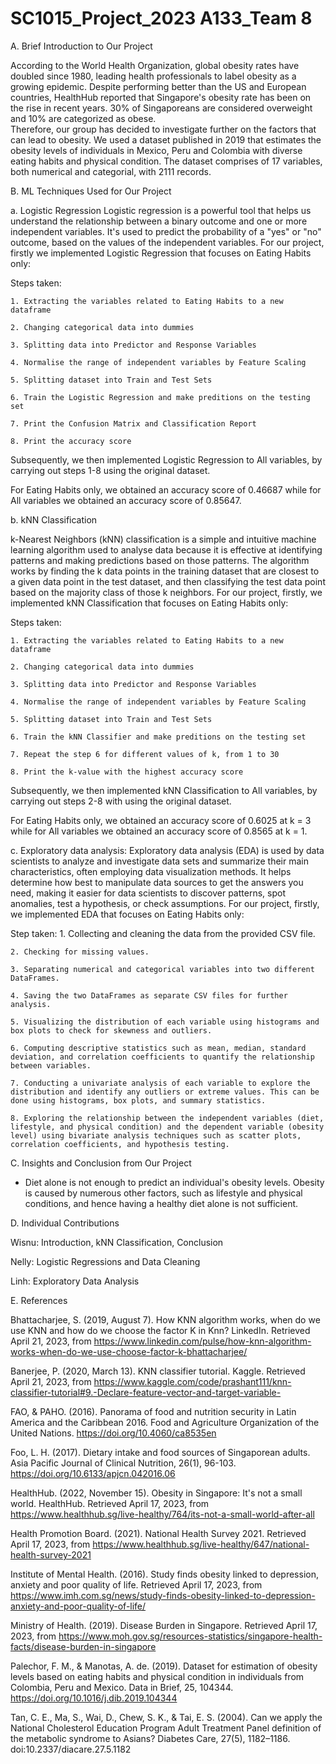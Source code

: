 # SC1015_Project_2023 A133_Team 8

A. Brief Introduction to Our Project

According to the World Health Organization, global obesity rates have doubled since 1980, leading health professionals to label obesity as a growing epidemic. Despite performing better than the US and European countries, HealthHub reported that Singapore's obesity rate has been on the rise in recent years. 30% of Singaporeans are considered overweight and 10% are categorized as obese.  
Therefore, our group has decided to investigate further on the factors that can lead to obesity.
We used a dataset published in 2019 that estimates the obesity levels of individuals in Mexico, Peru and Colombia with diverse eating habits and physical condition. The dataset comprises of 17 variables, both numerical and categorial, with 2111 records. 

B. ML Techniques Used for Our Project

a. Logistic Regression
Logistic regression is a powerful tool that helps us understand the relationship between a binary outcome and one or more independent variables. It's used to predict the probability of a "yes" or "no" outcome, based on the values of the independent variables. For our project, firstly we implemented Logistic Regression that focuses on Eating Habits only:

Steps taken:

    1. Extracting the variables related to Eating Habits to a new dataframe
    
    2. Changing categorical data into dummies
    
    3. Splitting data into Predictor and Response Variables
    
    4. Normalise the range of independent variables by Feature Scaling
    
    5. Splitting dataset into Train and Test Sets
    
    6. Train the Logistic Regression and make preditions on the testing set

    7. Print the Confusion Matrix and Classification Report

    8. Print the accuracy score

Subsequently, we then implemented Logistic Regression to All variables, by carrying out steps 1-8 using the original dataset. 
    
For Eating Habits only, we obtained an accuracy score of 0.46687 while for All variables we obtained an accuracy score of 0.85647.



b. kNN Classification

k-Nearest Neighbors (kNN) classification is a simple and intuitive machine learning algorithm used to analyse data because it is effective at identifying patterns and making predictions based on those patterns. The algorithm works by finding the k data points in the training dataset that are closest to a given data point in the test dataset, and then classifying the test data point based on the majority class of those k neighbors. For our project, firstly, we implemented kNN Classification that focuses on Eating Habits only:

Steps taken:
    
    1. Extracting the variables related to Eating Habits to a new dataframe
    
    2. Changing categorical data into dummies
    
    3. Splitting data into Predictor and Response Variables
    
    4. Normalise the range of independent variables by Feature Scaling
    
    5. Splitting dataset into Train and Test Sets
    
    6. Train the kNN Classifier and make preditions on the testing set
    
    7. Repeat the step 6 for different values of k, from 1 to 30
    
    8. Print the k-value with the highest accuracy score

Subsequently, we then implemented kNN Classification to All variables, by carrying out steps 2-8 with       using the original dataset. 
    
For Eating Habits only, we obtained an accuracy score of 0.6025 at k = 3 while for All variables we         obtained an accuracy score of 0.8565 at k = 1.

c. Exploratory data analysis:
Exploratory data analysis (EDA) is used by data scientists to analyze and investigate data sets and summarize their main characteristics, often employing data visualization methods. It helps determine how best to manipulate data sources to get the answers you need, making it easier for data scientists to discover patterns, spot anomalies, test a hypothesis, or check assumptions. For our project, firstly, we implemented EDA that focuses on Eating Habits only:

Step taken:
    1. Collecting and cleaning the data from the provided CSV file.
    
    2. Checking for missing values.
    
    3. Separating numerical and categorical variables into two different DataFrames.
    
    4. Saving the two DataFrames as separate CSV files for further analysis.
    
    5. Visualizing the distribution of each variable using histograms and box plots to check for skewness and outliers.
    
    6. Computing descriptive statistics such as mean, median, standard deviation, and correlation coefficients to quantify the relationship between variables.
    
    7. Conducting a univariate analysis of each variable to explore the distribution and identify any outliers or extreme values. This can be done using histograms, box plots, and summary statistics.
    
    8. Exploring the relationship between the independent variables (diet, lifestyle, and physical condition) and the dependent variable (obesity level) using bivariate analysis techniques such as scatter plots, correlation coefficients, and hypothesis testing.

C. Insights and Conclusion from Our Project

- Diet alone is not enough to predict an individual's obesity levels. Obesity is caused by numerous other factors, such as lifestyle and physical conditions, and hence having a healthy diet alone is not sufficient.


D. Individual Contributions

Wisnu: Introduction, kNN Classification, Conclusion

Nelly: Logistic Regressions and Data Cleaning

Linh: Exploratory Data Analysis 


E. References

Bhattacharjee, S. (2019, August 7). How KNN algorithm works, when do we use KNN and how do we choose the factor K in Knn? LinkedIn. Retrieved April 21, 2023, from https://www.linkedin.com/pulse/how-knn-algorithm-works-when-do-we-use-choose-factor-k-bhattacharjee/ 

Banerjee, P. (2020, March 13). KNN classifier tutorial. Kaggle. Retrieved April 21, 2023, from https://www.kaggle.com/code/prashant111/knn-classifier-tutorial#9.-Declare-feature-vector-and-target-variable- 

FAO, & PAHO. (2016). Panorama of food and nutrition security in Latin America and the Caribbean 2016. Food and Agriculture Organization of the United Nations. https://doi.org/10.4060/ca8535en

Foo, L. H. (2017). Dietary intake and food sources of Singaporean adults. Asia Pacific Journal of Clinical Nutrition, 26(1), 96-103. https://doi.org/10.6133/apjcn.042016.06

HealthHub. (2022, November 15). Obesity in Singapore: It's not a small world. HealthHub. Retrieved April 17, 2023, from https://www.healthhub.sg/live-healthy/764/its-not-a-small-world-after-all 

Health Promotion Board. (2021). National Health Survey 2021. Retrieved April 17, 2023, from https://www.healthhub.sg/live-healthy/647/national-health-survey-2021

Institute of Mental Health. (2016). Study finds obesity linked to depression, anxiety and poor quality of life. Retrieved April 17, 2023, from https://www.imh.com.sg/news/study-finds-obesity-linked-to-depression-anxiety-and-poor-quality-of-life/

Ministry of Health. (2019). Disease Burden in Singapore. Retrieved April 17, 2023, from https://www.moh.gov.sg/resources-statistics/singapore-health-facts/disease-burden-in-singapore

Palechor, F. M., & Manotas, A. de. (2019). Dataset for estimation of obesity levels based on eating habits and physical condition in individuals from Colombia, Peru and Mexico. Data in Brief, 25, 104344. https://doi.org/10.1016/j.dib.2019.104344 

Tan, C. E., Ma, S., Wai, D., Chew, S. K., & Tai, E. S. (2004). Can we apply the National Cholesterol Education Program Adult Treatment Panel definition of the metabolic syndrome to Asians? Diabetes Care, 27(5), 1182–1186. doi:10.2337/diacare.27.5.1182






